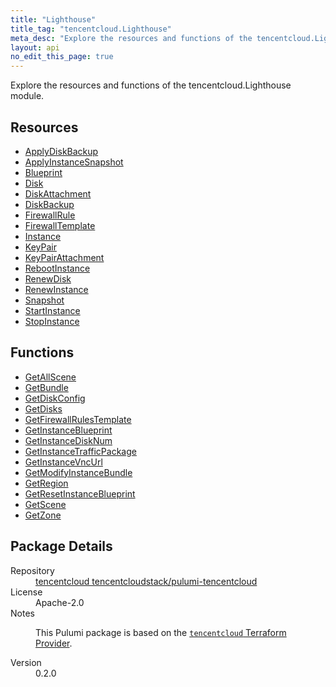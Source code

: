 ```yaml
---
title: "Lighthouse"
title_tag: "tencentcloud.Lighthouse"
meta_desc: "Explore the resources and functions of the tencentcloud.Lighthouse module."
layout: api
no_edit_this_page: true
---
```


<!-- WARNING: this file was generated by Pulumi Docs Generator. -->
<!-- Do not edit by hand unless you're certain you know what you are doing! -->

Explore the resources and functions of the tencentcloud.Lighthouse module.

<h2 id="resources">Resources</h2>
<ul class="api">
    <li><a href="applydiskbackup/" title="ApplyDiskBackup"><span class="api-symbol api-symbol--resource"></span>ApplyDiskBackup</a></li>
    <li><a href="applyinstancesnapshot/" title="ApplyInstanceSnapshot"><span class="api-symbol api-symbol--resource"></span>ApplyInstanceSnapshot</a></li>
    <li><a href="blueprint/" title="Blueprint"><span class="api-symbol api-symbol--resource"></span>Blueprint</a></li>
    <li><a href="disk/" title="Disk"><span class="api-symbol api-symbol--resource"></span>Disk</a></li>
    <li><a href="diskattachment/" title="DiskAttachment"><span class="api-symbol api-symbol--resource"></span>DiskAttachment</a></li>
    <li><a href="diskbackup/" title="DiskBackup"><span class="api-symbol api-symbol--resource"></span>DiskBackup</a></li>
    <li><a href="firewallrule/" title="FirewallRule"><span class="api-symbol api-symbol--resource"></span>FirewallRule</a></li>
    <li><a href="firewalltemplate/" title="FirewallTemplate"><span class="api-symbol api-symbol--resource"></span>FirewallTemplate</a></li>
    <li><a href="instance/" title="Instance"><span class="api-symbol api-symbol--resource"></span>Instance</a></li>
    <li><a href="keypair/" title="KeyPair"><span class="api-symbol api-symbol--resource"></span>KeyPair</a></li>
    <li><a href="keypairattachment/" title="KeyPairAttachment"><span class="api-symbol api-symbol--resource"></span>KeyPairAttachment</a></li>
    <li><a href="rebootinstance/" title="RebootInstance"><span class="api-symbol api-symbol--resource"></span>RebootInstance</a></li>
    <li><a href="renewdisk/" title="RenewDisk"><span class="api-symbol api-symbol--resource"></span>RenewDisk</a></li>
    <li><a href="renewinstance/" title="RenewInstance"><span class="api-symbol api-symbol--resource"></span>RenewInstance</a></li>
    <li><a href="snapshot/" title="Snapshot"><span class="api-symbol api-symbol--resource"></span>Snapshot</a></li>
    <li><a href="startinstance/" title="StartInstance"><span class="api-symbol api-symbol--resource"></span>StartInstance</a></li>
    <li><a href="stopinstance/" title="StopInstance"><span class="api-symbol api-symbol--resource"></span>StopInstance</a></li>
</ul>

<h2 id="functions">Functions</h2>
<ul class="api">
    <li><a href="getallscene/" title="GetAllScene"><span class="api-symbol api-symbol--function"></span>GetAllScene</a></li>
    <li><a href="getbundle/" title="GetBundle"><span class="api-symbol api-symbol--function"></span>GetBundle</a></li>
    <li><a href="getdiskconfig/" title="GetDiskConfig"><span class="api-symbol api-symbol--function"></span>GetDiskConfig</a></li>
    <li><a href="getdisks/" title="GetDisks"><span class="api-symbol api-symbol--function"></span>GetDisks</a></li>
    <li><a href="getfirewallrulestemplate/" title="GetFirewallRulesTemplate"><span class="api-symbol api-symbol--function"></span>GetFirewallRulesTemplate</a></li>
    <li><a href="getinstanceblueprint/" title="GetInstanceBlueprint"><span class="api-symbol api-symbol--function"></span>GetInstanceBlueprint</a></li>
    <li><a href="getinstancedisknum/" title="GetInstanceDiskNum"><span class="api-symbol api-symbol--function"></span>GetInstanceDiskNum</a></li>
    <li><a href="getinstancetrafficpackage/" title="GetInstanceTrafficPackage"><span class="api-symbol api-symbol--function"></span>GetInstanceTrafficPackage</a></li>
    <li><a href="getinstancevncurl/" title="GetInstanceVncUrl"><span class="api-symbol api-symbol--function"></span>GetInstanceVncUrl</a></li>
    <li><a href="getmodifyinstancebundle/" title="GetModifyInstanceBundle"><span class="api-symbol api-symbol--function"></span>GetModifyInstanceBundle</a></li>
    <li><a href="getregion/" title="GetRegion"><span class="api-symbol api-symbol--function"></span>GetRegion</a></li>
    <li><a href="getresetinstanceblueprint/" title="GetResetInstanceBlueprint"><span class="api-symbol api-symbol--function"></span>GetResetInstanceBlueprint</a></li>
    <li><a href="getscene/" title="GetScene"><span class="api-symbol api-symbol--function"></span>GetScene</a></li>
    <li><a href="getzone/" title="GetZone"><span class="api-symbol api-symbol--function"></span>GetZone</a></li>
</ul>

<h2 id="package-details">Package Details</h2>
<dl class="package-details">
	<dt>Repository</dt>
	<dd><a href="https://github.com/tencentcloudstack/pulumi-tencentcloud">tencentcloud tencentcloudstack/pulumi-tencentcloud</a></dd>
	<dt>License</dt>
	<dd>Apache-2.0</dd>
	<dt>Notes</dt>
	<dd><p>This Pulumi package is based on the <a href="https://github.com/tencentcloudstack/terraform-provider-tencentcloud"><code>tencentcloud</code> Terraform Provider</a>.</p>
</dd>
	<dt>Version</dt>
	<dd>0.2.0</dd>
</dl>

